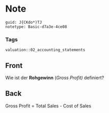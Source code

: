 # Note
```
guid: J{CKdo*)TJ
notetype: Basic-d7a3e-4ce08
```

### Tags
```
valuation::02_accounting_statements
```

## Front
<p>Wie ist der <b>Rohgewinn</b> (<i>Gross Profit)</i> definiert?

## Back
Gross Profit = Total Sales - Cost of Sales
